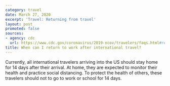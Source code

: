 ```yaml
---
category: travel
date: March 27, 2020
excerpt: 'Travel: Returning from travel'
layout: post
promoted: false
sources:
- agency: cdc
  url: https://www.cdc.gov/coronavirus/2019-ncov/travelers/faqs.html#returning-from-travel
title: When can I return to work after international travel?
---
```


Currently, all international travelers arriving into the US should stay home for 14 days after their arrival. At home, they are expected to monitor their health and practice social distancing. To protect the health of others, these travelers should not to go to work or school for 14 days.